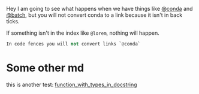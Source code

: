 Hey I am going to see what happens when we have things like [@conda](https://outerbounds.github.io/nbdoc/decorators) and [@batch](https://outerbounds.github.io/nbdoc/decorators), but you will not convert conda to a link because it isn't in back ticks.

If something isn't in the index like `@lorem`, nothing will happen.

```py
In code fences you will not convert links `@conda`
```

# Some other md

this is another test: [function_with_types_in_docstring](https://outerbounds.github.io/nbdoc/test_docs)